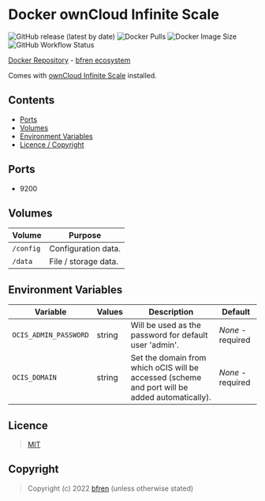 # Docker ownCloud Infinite Scale

![GitHub release (latest by date)](https://img.shields.io/github/v/release/bfren/docker-ocis) ![Docker Pulls](https://img.shields.io/endpoint?url=https%3A%2F%2Fbfren.dev%2Fdocker%2Fpulls%2Focis) ![Docker Image Size](https://img.shields.io/endpoint?url=https%3A%2F%2Fbfren.dev%2Fdocker%2Fsize%2Focis) ![GitHub Workflow Status](https://img.shields.io/github/actions/workflow/status/bfren/docker-ocis/dev.yml?branch=main)

[Docker Repository](https://hub.docker.com/r/bfren/ocis) - [bfren ecosystem](https://github.com/bfren/docker)

Comes with [ownCloud Infinite Scale](https://owncloud.dev/ocis/) installed.

## Contents

* [Ports](#ports)
* [Volumes](#volumes)
* [Environment Variables](#environment-variables)
* [Licence / Copyright](#licence)

## Ports

* 9200

## Volumes

| Volume    | Purpose              |
| --------- | -------------------- |
| `/config` | Configuration data.  |
| `/data`   | File / storage data. |

## Environment Variables

| Variable              | Values | Description                                                                                    | Default           |
| --------------------- | ------ | ---------------------------------------------------------------------------------------------- | ----------------- |
| `OCIS_ADMIN_PASSWORD` | string | Will be used as the password for default user 'admin'.                                         | *None* - required |
| `OCIS_DOMAIN`         | string | Set the domain from which oCIS will be accessed (scheme and port will be added automatically). | *None* - required |

## Licence

> [MIT](https://mit.bfren.dev/2022)

## Copyright

> Copyright (c) 2022 [bfren](https://bfren.dev) (unless otherwise stated)
